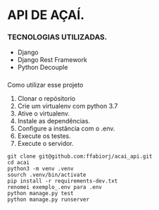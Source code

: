 # API DE AÇAÍ.

### TECNOLOGIAS UTILIZADAS.
* Django
* Django Rest Framework
* Python Decouple

###
Como utilizar esse projeto
1. Clonar o repósitorio
2. Crie um virtualenv com python 3.7
3. Ative o virtualenv.
4. Instale as dependências.
5. Configure a instância com o .env.
6. Execute os testes.
7. Execute o servidor.
```
git clone git@github.com:ffabiorj/acai_api.git
cd acai
python3 -m venv .venv
sourch .venv/bin/activate
pip install -r requirements-dev.txt
renomei exemplo_.env para .env
python manage.py test
python manage.py runserver
```
